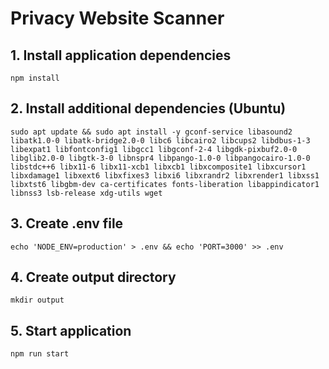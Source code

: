 # Privacy Website Scanner

## 1. Install application dependencies

```
npm install
```

## 2. Install additional dependencies (Ubuntu)

```
sudo apt update && sudo apt install -y gconf-service libasound2 libatk1.0-0 libatk-bridge2.0-0 libc6 libcairo2 libcups2 libdbus-1-3 libexpat1 libfontconfig1 libgcc1 libgconf-2-4 libgdk-pixbuf2.0-0 libglib2.0-0 libgtk-3-0 libnspr4 libpango-1.0-0 libpangocairo-1.0-0 libstdc++6 libx11-6 libx11-xcb1 libxcb1 libxcomposite1 libxcursor1 libxdamage1 libxext6 libxfixes3 libxi6 libxrandr2 libxrender1 libxss1 libxtst6 libgbm-dev ca-certificates fonts-liberation libappindicator1 libnss3 lsb-release xdg-utils wget
```

## 3. Create .env file

```
echo 'NODE_ENV=production' > .env && echo 'PORT=3000' >> .env
```

## 4. Create output directory

```
mkdir output
```

## 5. Start application

```
npm run start
```
